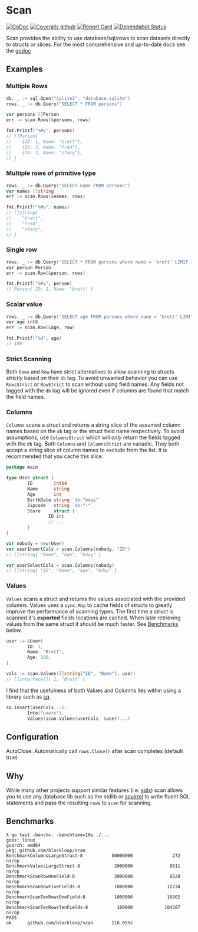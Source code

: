 # Scan

[![GoDoc](https://godoc.org/github.com/blockloop/scan?status.svg)](https://godoc.org/github.com/blockloop/scan)
[![Coveralls github](https://img.shields.io/coveralls/github/blockloop/scan.svg)](https://coveralls.io/github/blockloop/scan)
[![Report Card](https://goreportcard.com/badge/github.com/blockloop/scan)](https://goreportcard.com/report/github.com/blockloop/scan)
[![Dependabot Status](https://api.dependabot.com/badges/status?host=github&repo=blockloop/scan)](https://dependabot.com)


Scan provides the ability to use database/sql/rows to scan datasets directly to structs or slices. 
For the most comprehensive and up-to-date docs see the [godoc](https://godoc.org/github.com/blockloop/scan)

## Examples

### Multiple Rows
```go
db, _ := sql.Open("sqlite3", "database.sqlite")
rows, _ := db.Query("SELECT * FROM persons")

var persons []Person
err := scan.Rows(&persons, rows)

fmt.Printf("%#v", persons)
// []Person{
//    {ID: 1, Name: "brett"},
//    {ID: 2, Name: "fred"},
//    {ID: 3, Name: "stacy"},
// }
```
### Multiple rows of primitive type

```go
rows, _ := db.Query("SELECT name FROM persons")
var names []string
err := scan.Rows(&names, rows)

fmt.Printf("%#v", names)
// []string{
//    "brett",
//    "fred",
//    "stacy",
// }
```

### Single row

```go
rows, _ := db.Query("SELECT * FROM persons where name = 'brett' LIMIT 1")
var person Person
err := scan.Row(&person, rows)

fmt.Printf("%#v", person)
// Person{ ID: 1, Name: "brett" }
```

### Scalar value

```go
rows, _ := db.Query("SELECT age FROM persons where name = 'brett' LIMIT 1")
var age int8
err := scan.Row(&age, row)

fmt.Printf("%d", age)
// 100
```

### Strict Scanning

Both `Rows` and `Row` have strict alternatives to allow scanning to structs _strictly_ based on their `db` tag.
To avoid unwanted behavior you can use `RowsStrict` or `RowStrict` to scan without using field names.
Any fields not tagged with the `db` tag will be ignored even if columns are found that match the field names.

### Columns

`Columns` scans a struct and returns a string slice of the assumed column names based on the `db` tag or the struct field name respectively. To avoid assumptions, use `ColumnsStrict` which will _only_ return the fields tagged with the `db` tag. Both `Columns` and `ColumnsStrict` are variadic. They both accept a string slice of column names to exclude from the list. It is recommended that you cache this slice.

```go
package main

type User struct {
        ID        int64
        Name      string
        Age       int
        BirthDate string `db:"bday"`
        Zipcode   string `db:"-"`
        Store     struct {
                ID int
                // ...
        }
}

var nobody = new(User)
var userInsertCols = scan.Columns(nobody, "ID")
// []string{ "Name", "Age", "bday" }

var userSelectCols = scan.Columns(nobody)
// []string{ "ID", "Name", "Age", "bday" }
```

### Values

`Values` scans a struct and returns the values associated with the provided columns. Values uses a `sync.Map` to cache fields of structs to greatly improve the performance of scanning types. The first time a struct is scanned it's **exported** fields locations are cached. When later retrieving values from the same struct it should be much faster. See [Benchmarks](#Benchmarks) below.

```go
user := &User{
        ID: 1,
        Name: "Brett",
        Age: 100,
}

vals := scan.Values([]string{"ID", "Name"}, user)
// []interface{}{ 1, "Brett" }
```

I find that the usefulness of both Values and Columns lies within using a library such as [sq][].

```go
sq.Insert(userCols...).
        Into("users").
        Values(scan.Values(userCols, &user)...)
```

## Configuration

AutoClose: Automatically call `rows.Close()` after scan completes (default true)

## Why

While many other projects support similar features (i.e. [sqlx](https://github.com/jmoiron/sqlx)) scan allows you to use any database lib such as the stdlib or [squirrel][sq] to write fluent SQL statements and pass the resulting `rows` to `scan` for scanning.

## Benchmarks 

```
λ go test -bench=. -benchtime=10s ./...
goos: linux
goarch: amd64
pkg: github.com/blockloop/scan
BenchmarkColumnsLargeStruct-8           50000000               272 ns/op
BenchmarkValuesLargeStruct-8             2000000              8611 ns/op
BenchmarkScanRowOneField-8               2000000              8528 ns/op
BenchmarkScanRowFiveFields-8             1000000             12234 ns/op
BenchmarkScanTenRowsOneField-8           1000000             16802 ns/op
BenchmarkScanTenRowsTenFields-8           100000            104587 ns/op
PASS
ok      github.com/blockloop/scan       116.055s
```


[sq]: https://github.com/Masterminds/squirrel	"Squirrel"

